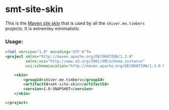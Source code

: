 smt-site-skin
=============

This is the [Maven site skin]() that is used by all the `shiver.me.timbers` projects. It is extremley minimalistic.

### Usage:

```xml
<?xml version="1.0" encoding="UTF-8"?>
<project xmlns="http://maven.apache.org/DECORATION/1.3.0"
         xmlns:xsi="http://www.w3.org/2001/XMLSchema-instance"
         xsi:schemaLocation="http://maven.apache.org/DECORATION/1.3.0 http://maven.apache.org/xsd/decoration-1.3.0.xsd">

    <skin>
        <groupId>shiver.me.timbers</groupId>
        <artifactId>smt-site-skin</artifactId>
        <version>1.0-SNAPSHOT</version>
    </skin>

</project>
```
